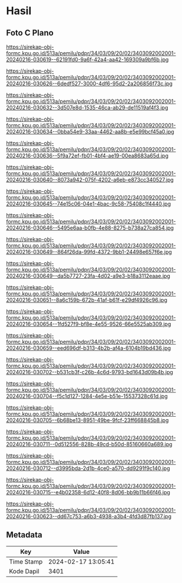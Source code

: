 # Hasil

## Foto C Plano

https://sirekap-obj-formc.kpu.go.id/513a/pemilu/pdpr/34/03/09/20/02/3403092002001-20240216-030619--62191fd0-9a6f-42a4-aa42-169309a9bf6b.jpg

https://sirekap-obj-formc.kpu.go.id/513a/pemilu/pdpr/34/03/09/20/02/3403092002001-20240216-030626--6dedf527-3000-4df6-95d2-2a206856f73c.jpg

https://sirekap-obj-formc.kpu.go.id/513a/pemilu/pdpr/34/03/09/20/02/3403092002001-20240216-030632--3d507e8d-1535-46ca-ab29-de11519af4f3.jpg

https://sirekap-obj-formc.kpu.go.id/513a/pemilu/pdpr/34/03/09/20/02/3403092002001-20240216-030634--0bba54e9-33aa-4462-aa8b-e5e99bcf45a0.jpg

https://sirekap-obj-formc.kpu.go.id/513a/pemilu/pdpr/34/03/09/20/02/3403092002001-20240216-030636--5f9a72ef-fb01-4bf4-ae19-00ea8683a65d.jpg

https://sirekap-obj-formc.kpu.go.id/513a/pemilu/pdpr/34/03/09/20/02/3403092002001-20240216-030640--8073a942-075f-4202-a6eb-e873cc340527.jpg

https://sirekap-obj-formc.kpu.go.id/513a/pemilu/pdpr/34/03/09/20/02/3403092002001-20240216-030645--74e15c06-04e1-4bac-9c58-75408c1f4440.jpg

https://sirekap-obj-formc.kpu.go.id/513a/pemilu/pdpr/34/03/09/20/02/3403092002001-20240216-030646--5495e6aa-b0fb-4e88-8275-b738a27ca854.jpg

https://sirekap-obj-formc.kpu.go.id/513a/pemilu/pdpr/34/03/09/20/02/3403092002001-20240216-030649--864f26da-99fd-4372-9bb1-24498e657f6e.jpg

https://sirekap-obj-formc.kpu.go.id/513a/pemilu/pdpr/34/03/09/20/02/3403092002001-20240216-030649--da5b7727-23fa-4d02-a9e3-b18a3112eaae.jpg

https://sirekap-obj-formc.kpu.go.id/513a/pemilu/pdpr/34/03/09/20/02/3403092002001-20240216-030651--8a6c159b-672b-41af-b61f-e29df4926c96.jpg

https://sirekap-obj-formc.kpu.go.id/513a/pemilu/pdpr/34/03/09/20/02/3403092002001-20240216-030654--1fd527f9-bf8e-4e55-9526-66e5525ab309.jpg

https://sirekap-obj-formc.kpu.go.id/513a/pemilu/pdpr/34/03/09/20/02/3403092002001-20240216-030659--eed696df-b313-4b2b-af4a-6104b19bd436.jpg

https://sirekap-obj-formc.kpu.go.id/513a/pemilu/pdpr/34/03/09/20/02/3403092002001-20240216-030702--b531cb3f-c26b-4c6d-9793-bd1643d09b4b.jpg

https://sirekap-obj-formc.kpu.go.id/513a/pemilu/pdpr/34/03/09/20/02/3403092002001-20240216-030704--f5c1d127-1284-4e5e-b51e-15537328c61d.jpg

https://sirekap-obj-formc.kpu.go.id/513a/pemilu/pdpr/34/03/09/20/02/3403092002001-20240216-030705--6b68be13-8951-49be-9fcf-23ff668845b8.jpg

https://sirekap-obj-formc.kpu.go.id/513a/pemilu/pdpr/34/03/09/20/02/3403092002001-20240216-030711--0d512556-828b-49cd-b50d-85160660a689.jpg

https://sirekap-obj-formc.kpu.go.id/513a/pemilu/pdpr/34/03/09/20/02/3403092002001-20240216-030712--d3995bda-2d1b-4ce0-a570-dd9291f9c140.jpg

https://sirekap-obj-formc.kpu.go.id/513a/pemilu/pdpr/34/03/09/20/02/3403092002001-20240216-030715--e4b02358-6d12-40f8-8d06-bb9b11b66f46.jpg

https://sirekap-obj-formc.kpu.go.id/513a/pemilu/pdpr/34/03/09/20/02/3403092002001-20240216-030623--dd67c753-a6b3-4938-a3b4-4fd3d87fb137.jpg


## Metadata

| Key        | Value               |
| ---------- | ------------------- |
| Time Stamp | 2024-02-17 13:05:41 |
| Kode Dapil | 3401                |



